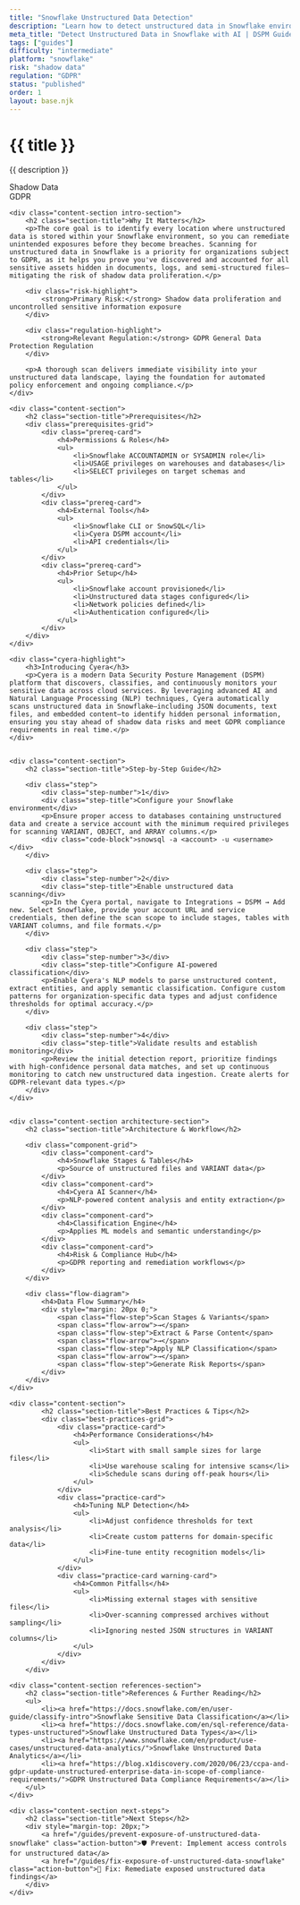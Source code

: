```yaml
---
title: "Snowflake Unstructured Data Detection"
description: "Learn how to detect unstructured data in Snowflake environments. Follow step-by-step guidance for GDPR compliance."
meta_title: "Detect Unstructured Data in Snowflake with AI | DSPM Guide"
tags: ["guides"]
difficulty: "intermediate"
platform: "snowflake"
risk: "shadow data"
regulation: "GDPR"
status: "published"
order: 1
layout: base.njk
---
```


<div class="container">
    <div class="header">
        <h1>{{ title }}</h1>
        <p>{{ description }}</p>
        <div class="badge">Shadow Data</div>
        <div class="badge regulation">GDPR</div>
    </div>

    <div class="content-section intro-section">
        <h2 class="section-title">Why It Matters</h2>
        <p>The core goal is to identify every location where unstructured data is stored within your Snowflake environment, so you can remediate unintended exposures before they become breaches. Scanning for unstructured data in Snowflake is a priority for organizations subject to GDPR, as it helps you prove you've discovered and accounted for all sensitive assets hidden in documents, logs, and semi-structured files—mitigating the risk of shadow data proliferation.</p>
        
        <div class="risk-highlight">
            <strong>Primary Risk:</strong> Shadow data proliferation and uncontrolled sensitive information exposure
        </div>
        
        <div class="regulation-highlight">
            <strong>Relevant Regulation:</strong> GDPR General Data Protection Regulation
        </div>
        
        <p>A thorough scan delivers immediate visibility into your unstructured data landscape, laying the foundation for automated policy enforcement and ongoing compliance.</p>
    </div>

    <div class="content-section">
        <h2 class="section-title">Prerequisites</h2>
        <div class="prerequisites-grid">
            <div class="prereq-card">
                <h4>Permissions & Roles</h4>
                <ul>
                    <li>Snowflake ACCOUNTADMIN or SYSADMIN role</li>
                    <li>USAGE privileges on warehouses and databases</li>
                    <li>SELECT privileges on target schemas and tables</li>
                </ul>
            </div>
            <div class="prereq-card">
                <h4>External Tools</h4>
                <ul>
                    <li>Snowflake CLI or SnowSQL</li>
                    <li>Cyera DSPM account</li>
                    <li>API credentials</li>
                </ul>
            </div>
            <div class="prereq-card">
                <h4>Prior Setup</h4>
                <ul>
                    <li>Snowflake account provisioned</li>
                    <li>Unstructured data stages configured</li>
                    <li>Network policies defined</li>
                    <li>Authentication configured</li>
                </ul>
            </div>
        </div>
    </div>
	
    <div class="cyera-highlight">
        <h3>Introducing Cyera</h3>
        <p>Cyera is a modern Data Security Posture Management (DSPM) platform that discovers, classifies, and continuously monitors your sensitive data across cloud services. By leveraging advanced AI and Natural Language Processing (NLP) techniques, Cyera automatically scans unstructured data in Snowflake—including JSON documents, text files, and embedded content—to identify hidden personal information, ensuring you stay ahead of shadow data risks and meet GDPR compliance requirements in real time.</p>
    </div>
	

    <div class="content-section">
        <h2 class="section-title">Step-by-Step Guide</h2>
        
        <div class="step">
            <div class="step-number">1</div>
            <div class="step-title">Configure your Snowflake environment</div>
            <p>Ensure proper access to databases containing unstructured data and create a service account with the minimum required privileges for scanning VARIANT, OBJECT, and ARRAY columns.</p>
            <div class="code-block">snowsql -a <account> -u <username></div>
        </div>

        <div class="step">
            <div class="step-number">2</div>
            <div class="step-title">Enable unstructured data scanning</div>
            <p>In the Cyera portal, navigate to Integrations → DSPM → Add new. Select Snowflake, provide your account URL and service credentials, then define the scan scope to include stages, tables with VARIANT columns, and file formats.</p>
        </div>

        <div class="step">
            <div class="step-number">3</div>
            <div class="step-title">Configure AI-powered classification</div>
            <p>Enable Cyera's NLP models to parse unstructured content, extract entities, and apply semantic classification. Configure custom patterns for organization-specific data types and adjust confidence thresholds for optimal accuracy.</p>
        </div>

        <div class="step">
            <div class="step-number">4</div>
            <div class="step-title">Validate results and establish monitoring</div>
            <p>Review the initial detection report, prioritize findings with high-confidence personal data matches, and set up continuous monitoring to catch new unstructured data ingestion. Create alerts for GDPR-relevant data types.</p>
        </div>
    </div>


    <div class="content-section architecture-section">
        <h2 class="section-title">Architecture & Workflow</h2>
        
        <div class="component-grid">
            <div class="component-card">
                <h4>Snowflake Stages & Tables</h4>
                <p>Source of unstructured files and VARIANT data</p>
            </div>
            <div class="component-card">
                <h4>Cyera AI Scanner</h4>
                <p>NLP-powered content analysis and entity extraction</p>
            </div>
            <div class="component-card">
                <h4>Classification Engine</h4>
                <p>Applies ML models and semantic understanding</p>
            </div>
            <div class="component-card">
                <h4>Risk & Compliance Hub</h4>
                <p>GDPR reporting and remediation workflows</p>
            </div>
        </div>

        <div class="flow-diagram">
            <h4>Data Flow Summary</h4>
            <div style="margin: 20px 0;">
                <span class="flow-step">Scan Stages & Variants</span>
                <span class="flow-arrow">→</span>
                <span class="flow-step">Extract & Parse Content</span>
                <span class="flow-arrow">→</span>
                <span class="flow-step">Apply NLP Classification</span>
                <span class="flow-arrow">→</span>
                <span class="flow-step">Generate Risk Reports</span>
            </div>
        </div>
    </div>

	<div class="content-section">
	        <h2 class="section-title">Best Practices & Tips</h2>
	        <div class="best-practices-grid">
	            <div class="practice-card">
	                <h4>Performance Considerations</h4>
	                <ul>
	                    <li>Start with small sample sizes for large files</li>
	                    <li>Use warehouse scaling for intensive scans</li>
	                    <li>Schedule scans during off-peak hours</li>
	                </ul>
	            </div>
	            <div class="practice-card">
	                <h4>Tuning NLP Detection</h4>
	                <ul>
	                    <li>Adjust confidence thresholds for text analysis</li>
	                    <li>Create custom patterns for domain-specific data</li>
	                    <li>Fine-tune entity recognition models</li>
	                </ul>
	            </div>
	            <div class="practice-card warning-card">
	                <h4>Common Pitfalls</h4>
	                <ul>
	                    <li>Missing external stages with sensitive files</li>
	                    <li>Over-scanning compressed archives without sampling</li>
	                    <li>Ignoring nested JSON structures in VARIANT columns</li>
	                </ul>
	            </div>
	        </div>
	    </div>

    <div class="content-section references-section">
        <h2 class="section-title">References & Further Reading</h2>
        <ul>
            <li><a href="https://docs.snowflake.com/en/user-guide/classify-intro">Snowflake Sensitive Data Classification</a></li>
            <li><a href="https://docs.snowflake.com/en/sql-reference/data-types-unstructured">Snowflake Unstructured Data Types</a></li>
            <li><a href="https://www.snowflake.com/en/product/use-cases/unstructured-data-analytics/">Snowflake Unstructured Data Analytics</a></li>
            <li><a href="https://blog.x1discovery.com/2020/06/23/ccpa-and-gdpr-update-unstructured-enterprise-data-in-scope-of-compliance-requirements/">GDPR Unstructured Data Compliance Requirements</a></li>
        </ul>
    </div>

    <div class="content-section next-steps">
        <h2 class="section-title">Next Steps</h2>
        <div style="margin-top: 20px;">
            <a href="/guides/prevent-exposure-of-unstructured-data-snowflake" class="action-button">🛡️ Prevent: Implement access controls for unstructured data</a>
            <a href="/guides/fix-exposure-of-unstructured-data-snowflake" class="action-button">🔧 Fix: Remediate exposed unstructured data findings</a>
        </div>
    </div>
</div>
